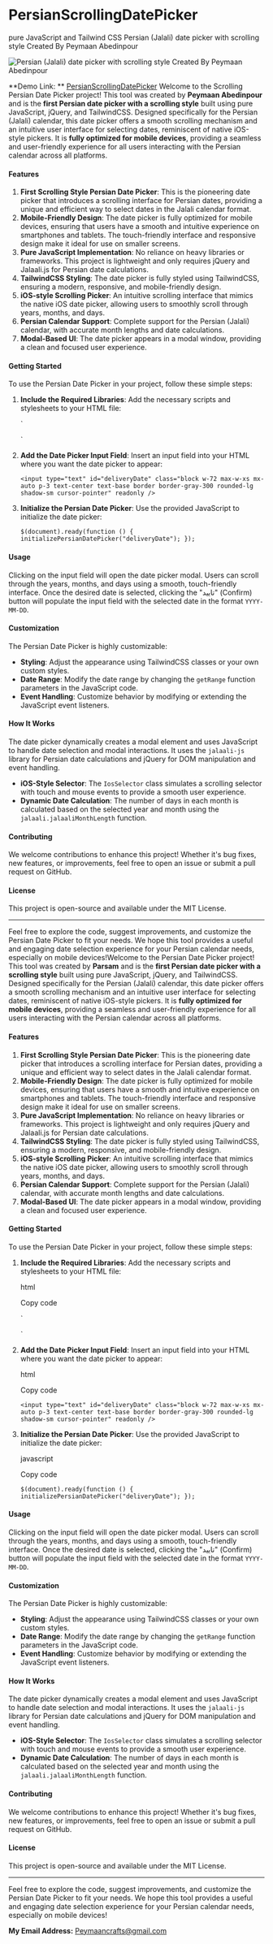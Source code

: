 # PersianScrollingDatePicker
pure JavaScript and Tailwind CSS Persian (Jalali) date picker with  scrolling style Created By Peymaan Abedinpour

![Persian (Jalali) date picker with  scrolling style Created By Peymaan Abedinpour](https://raw.githubusercontent.com/peymaanabedin/PersianScrollingDatePicker/main/persianScrollingdatepicker.jpg)

**Demo Link: ** [PersianScrollingDatePicker](https://peymaanabedin.github.io/PersianScrollingDatePicker-demo.html)
Welcome to the Scrolling Persian Date Picker project! This tool was created by **Peymaan Abedinpour** and is the **first Persian date picker with a scrolling style** built using pure JavaScript, jQuery, and TailwindCSS. Designed specifically for the Persian (Jalali) calendar, this date picker offers a smooth scrolling mechanism and an intuitive user interface for selecting dates, reminiscent of native iOS-style pickers. It is **fully optimized for mobile devices**, providing a seamless and user-friendly experience for all users interacting with the Persian calendar across all platforms.

#### Features

1.  **First Scrolling Style Persian Date Picker**: This is the pioneering date picker that introduces a scrolling interface for Persian dates, providing a unique and efficient way to select dates in the Jalali calendar format.
2.  **Mobile-Friendly Design**: The date picker is fully optimized for mobile devices, ensuring that users have a smooth and intuitive experience on smartphones and tablets. The touch-friendly interface and responsive design make it ideal for use on smaller screens.
3.  **Pure JavaScript Implementation**: No reliance on heavy libraries or frameworks. This project is lightweight and only requires jQuery and Jalaali.js for Persian date calculations.
4.  **TailwindCSS Styling**: The date picker is fully styled using TailwindCSS, ensuring a modern, responsive, and mobile-friendly design.
5.  **iOS-style Scrolling Picker**: An intuitive scrolling interface that mimics the native iOS date picker, allowing users to smoothly scroll through years, months, and days.
6.  **Persian Calendar Support**: Complete support for the Persian (Jalali) calendar, with accurate month lengths and date calculations.
7.  **Modal-Based UI**: The date picker appears in a modal window, providing a clean and focused user experience.

#### Getting Started

To use the Persian Date Picker in your project, follow these simple steps:

1.  **Include the Required Libraries**: Add the necessary scripts and stylesheets to your HTML file:

    `<script src="https://code.jquery.com/jquery-3.6.0.min.js"></script>
    <link href="https://cdn.jsdelivr.net/npm/tailwindcss@2.2.19/dist/tailwind.min.css" rel="stylesheet" />
    <link href="https://cdn.jsdelivr.net/npm/vazirmatn@33.0.3/Vazirmatn-font-face.min.css" rel="stylesheet" />
    <script src="https://cdn.jsdelivr.net/npm/jalaali-js/dist/jalaali.js"></script>`

2.  **Add the Date Picker Input Field**: Insert an input field into your HTML where you want the date picker to appear:

    `<input type="text" id="deliveryDate" class="block w-72 max-w-xs mx-auto p-3 text-center text-base border border-gray-300 rounded-lg shadow-sm cursor-pointer" readonly />`

3.  **Initialize the Persian Date Picker**: Use the provided JavaScript to initialize the date picker:


    `$(document).ready(function () {
      initializePersianDatePicker("deliveryDate");
    });`

#### Usage

Clicking on the input field will open the date picker modal. Users can scroll through the years, months, and days using a smooth, touch-friendly interface. Once the desired date is selected, clicking the "تایید" (Confirm) button will populate the input field with the selected date in the format `YYYY-MM-DD`.

#### Customization

The Persian Date Picker is highly customizable:

-   **Styling**: Adjust the appearance using TailwindCSS classes or your own custom styles.
-   **Date Range**: Modify the date range by changing the `getRange` function parameters in the JavaScript code.
-   **Event Handling**: Customize behavior by modifying or extending the JavaScript event listeners.

#### How It Works

The date picker dynamically creates a modal element and uses JavaScript to handle date selection and modal interactions. It uses the `jalaali-js` library for Persian date calculations and jQuery for DOM manipulation and event handling.

-   **iOS-Style Selector**: The `IosSelector` class simulates a scrolling selector with touch and mouse events to provide a smooth user experience.
-   **Dynamic Date Calculation**: The number of days in each month is calculated based on the selected year and month using the `jalaali.jalaaliMonthLength` function.

#### Contributing

We welcome contributions to enhance this project! Whether it's bug fixes, new features, or improvements, feel free to open an issue or submit a pull request on GitHub.

#### License

This project is open-source and available under the MIT License.

* * * * *

Feel free to explore the code, suggest improvements, and customize the Persian Date Picker to fit your needs. We hope this tool provides a useful and engaging date selection experience for your Persian calendar needs, especially on mobile devices!Welcome to the Persian Date Picker project! This tool was created by **Parsam** and is the **first Persian date picker with a scrolling style** built using pure JavaScript, jQuery, and TailwindCSS. Designed specifically for the Persian (Jalali) calendar, this date picker offers a smooth scrolling mechanism and an intuitive user interface for selecting dates, reminiscent of native iOS-style pickers. It is **fully optimized for mobile devices**, providing a seamless and user-friendly experience for all users interacting with the Persian calendar across all platforms.

#### Features

1.  **First Scrolling Style Persian Date Picker**: This is the pioneering date picker that introduces a scrolling interface for Persian dates, providing a unique and efficient way to select dates in the Jalali calendar format.
2.  **Mobile-Friendly Design**: The date picker is fully optimized for mobile devices, ensuring that users have a smooth and intuitive experience on smartphones and tablets. The touch-friendly interface and responsive design make it ideal for use on smaller screens.
3.  **Pure JavaScript Implementation**: No reliance on heavy libraries or frameworks. This project is lightweight and only requires jQuery and Jalaali.js for Persian date calculations.
4.  **TailwindCSS Styling**: The date picker is fully styled using TailwindCSS, ensuring a modern, responsive, and mobile-friendly design.
5.  **iOS-style Scrolling Picker**: An intuitive scrolling interface that mimics the native iOS date picker, allowing users to smoothly scroll through years, months, and days.
6.  **Persian Calendar Support**: Complete support for the Persian (Jalali) calendar, with accurate month lengths and date calculations.
7.  **Modal-Based UI**: The date picker appears in a modal window, providing a clean and focused user experience.

#### Getting Started

To use the Persian Date Picker in your project, follow these simple steps:

1.  **Include the Required Libraries**: Add the necessary scripts and stylesheets to your HTML file:

    html

    Copy code

    `<script src="https://code.jquery.com/jquery-3.6.0.min.js"></script>
    <link href="https://cdn.jsdelivr.net/npm/tailwindcss@2.2.19/dist/tailwind.min.css" rel="stylesheet" />
    <link href="https://cdn.jsdelivr.net/npm/vazirmatn@33.0.3/Vazirmatn-font-face.min.css" rel="stylesheet" />
    <script src="https://cdn.jsdelivr.net/npm/jalaali-js/dist/jalaali.js"></script>`

2.  **Add the Date Picker Input Field**: Insert an input field into your HTML where you want the date picker to appear:

    html

    Copy code

    `<input type="text" id="deliveryDate" class="block w-72 max-w-xs mx-auto p-3 text-center text-base border border-gray-300 rounded-lg shadow-sm cursor-pointer" readonly />`

3.  **Initialize the Persian Date Picker**: Use the provided JavaScript to initialize the date picker:

    javascript

    Copy code

    `$(document).ready(function () {
      initializePersianDatePicker("deliveryDate");
    });`

#### Usage

Clicking on the input field will open the date picker modal. Users can scroll through the years, months, and days using a smooth, touch-friendly interface. Once the desired date is selected, clicking the "تایید" (Confirm) button will populate the input field with the selected date in the format `YYYY-MM-DD`.

#### Customization

The Persian Date Picker is highly customizable:

-   **Styling**: Adjust the appearance using TailwindCSS classes or your own custom styles.
-   **Date Range**: Modify the date range by changing the `getRange` function parameters in the JavaScript code.
-   **Event Handling**: Customize behavior by modifying or extending the JavaScript event listeners.

#### How It Works

The date picker dynamically creates a modal element and uses JavaScript to handle date selection and modal interactions. It uses the `jalaali-js` library for Persian date calculations and jQuery for DOM manipulation and event handling.

-   **iOS-Style Selector**: The `IosSelector` class simulates a scrolling selector with touch and mouse events to provide a smooth user experience.
-   **Dynamic Date Calculation**: The number of days in each month is calculated based on the selected year and month using the `jalaali.jalaaliMonthLength` function.

#### Contributing

We welcome contributions to enhance this project! Whether it's bug fixes, new features, or improvements, feel free to open an issue or submit a pull request on GitHub.

#### License

This project is open-source and available under the MIT License.

* * * * *

Feel free to explore the code, suggest improvements, and customize the Persian Date Picker to fit your needs. We hope this tool provides a useful and engaging date selection experience for your Persian calendar needs, especially on mobile devices!

**My Email Address:** Peymaancrafts@gmail.com 
